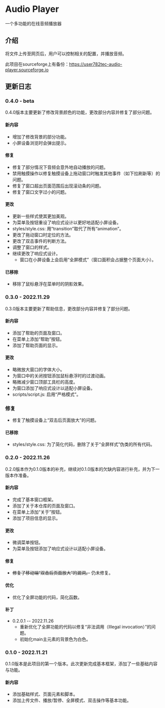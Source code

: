 # Audio Player

一个多功能的在线音频播放器

## 介绍

将文件上传至网页后，用户可以控制相关的配置，并播放音频。

此项目在sourceforge上有备份：https://user782tec-audio-player.sourceforge.io

## 更新日志

### 0.4.0 - beta

0.4.0版本主要更新了修改背景颜色的功能，更改部分内容并修复了部分问题。

#### 新内容

* 增加了修改背景的部分功能。
* 小屏设备浏览时会弹出提示。

#### 修复

* 修复了部分情况下音频会意外地自动播放的问题。
* 禁用触摸操作以修复触摸设备上拖动窗口时触发其他事件（如下拉刷新等）的问题。
* 修复了窗口超出页面范围后出现滚动条的问题。
* 修复了窗口文字过小的问题。

#### 更改

* 更新一些样式使其更加美观。
* 为菜单及按钮重设了响应式设计以更好地适配小屏设备。
* styles/style.css: 用“transition”取代了所有“animation”。
* 更改了拖动窗口时定位的方法。
* 更改了双击事件的判断方法。
* 调整了窗口的样式。
* 继续更改了响应式设计。
  * 窗口在小屏设备上会启用“全屏模式”（窗口面积会占据整个页面大小）。

#### 已移除

* 移除了鼠标悬浮在菜单时的阴影效果。

### 0.3.0 - 2022.11.29

0.3.0版本主要更新了帮助信息，更改部分内容并修复了部分问题。

#### 新内容

* 添加了帮助的页面及窗口。
* 在菜单上添加“帮助”按钮。
* 添加了帮助页面的显示。

#### 更改

* 略微放大窗口的字体大小。
* 为窗口中的关闭按钮添加鼠标悬浮时的过渡动画。
* 略微减少窗口顶部工具栏的高度。
* 为窗口添加了响应式设计以适配小屏设备。
* scripts/script.js: 启用“严格模式”。

### 修复

* 修复了触摸设备上“双击后页面放大”的问题。

#### 已移除

* styles/style.css: 为了简化代码，删除了关于“全屏样式”伪类的所有代码。

### 0.2.0 - 2022.11.26

0.2.0版本作为0.1.0版本的补充，继续对0.1.0版本的欠缺内容进行补充，并为下一版本作准备。

#### 新内容

* 完成了基本窗口框架。
* 添加了关于本仓库的页面及窗口。
* 在菜单上添加“关于”按钮。
* 添加了项目信息的显示。

#### 更改

* 微调菜单按钮。
* 为菜单及按钮添加了响应式设计以适配小屏设备。

#### 修复

* ~~修复了移动端“双击后页面放大”的漏洞。~~
仍未修复。

#### 优化

* 优化了全屏功能的代码，简化函数。

#### 补丁

* 0.2.0.1 -- 2022.11.26
  * 重新优化了全屏功能的代码以修复“非法调用（Illegal invocation）”的问题。
  * 初始化main主元素的背景色为白色。

### 0.1.0 - 2022.11.21

0.1.0版本是此项目的第一个版本。此次更新完成基本框架，添加了一些基础内容与功能。

#### 新内容

* 添加基础样式、页面元素和脚本。
* 添加上传文件、播放/暂停、全屏模式、双击操作等基本功能。

